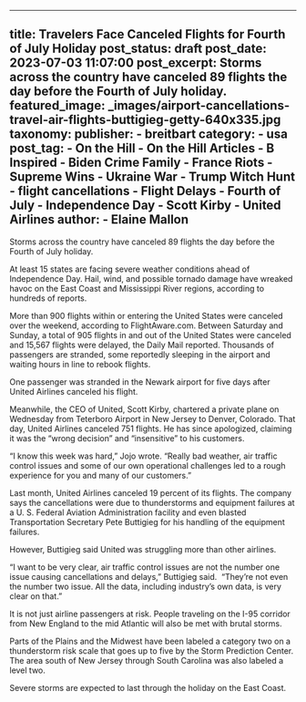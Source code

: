 
---
title: Travelers Face Canceled Flights for Fourth of July Holiday 
post_status: draft
post_date: 2023-07-03 11:07:00 
post_excerpt: Storms across the country have canceled 89 flights the day before the Fourth of July holiday. 
featured_image: _images/airport-cancellations-travel-air-flights-buttigieg-getty-640x335.jpg 
taxonomy:
    publisher:
        - breitbart
    category:
        - usa 
    post_tag:
        - On the Hill
        - On the Hill Articles
        - B Inspired
        - Biden Crime Family
        - France Riots
        - Supreme Wins
        - Ukraine War
        - Trump Witch Hunt
        - flight cancellations
        - Flight Delays
        - Fourth of July
        - Independence Day
        - Scott Kirby
        - United Airlines
    author:
        - Elaine Mallon
---
Storms across the country have canceled 89 flights the day before the Fourth of July holiday.

At least 15 states are facing severe weather conditions ahead of Independence Day. Hail, wind, and possible tornado damage have wreaked havoc on the East Coast and Mississippi River regions, according to hundreds of reports.

More than 900 flights within or entering the United States were canceled over the weekend, according to FlightAware.com. Between Saturday and Sunday, a total of 905 flights in and out of the United States were canceled and 15,567 flights were delayed, the Daily Mail reported. Thousands of  passengers are stranded, some reportedly sleeping in the airport and waiting hours in line to rebook flights.

One passenger was stranded in the Newark airport for five days after United Airlines canceled his flight.

Meanwhile, the CEO of United, Scott Kirby, chartered a private plane on Wednesday from Teterboro Airport in New Jersey to Denver, Colorado. That day, United Airlines canceled 751 flights. He has since apologized, claiming it was the “wrong decision” and “insensitive” to his customers.

“I know this week was hard,” Jojo wrote. “Really bad weather, air traffic control issues and some of our own operational challenges led to a rough experience for you and many of our customers.”

Last month, United Airlines canceled 19 percent of its flights. The company says the cancellations were due to thunderstorms and equipment failures at a U. S. Federal Aviation Administration facility and even blasted Transportation Secretary Pete Buttigieg for his handling of the equipment failures.

However, Buttigieg said United was struggling more than other airlines.

“I want to be very clear, air traffic control issues are not the number one issue causing cancellations and delays,” Buttigieg said.  “They’re not even the number two issue. All the data, including industry’s own data, is very clear on that.”

It is not just airline passengers at risk. People traveling on the I-95 corridor from New England to the mid Atlantic will also be met with brutal storms.

Parts of the Plains and the Midwest have been labeled a category two on a thunderstorm risk scale that goes up to five by the Storm Prediction Center. The area south of New Jersey through South Carolina was also labeled a level two.

Severe storms are expected to last through the holiday on the East Coast. 